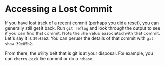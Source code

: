 # Accessing a Lost Commit

If you have lost track of a recent commit (perhaps you did a reset), you can generally still get it back. Run `git reflog` and look through the output to see if you can find that commit. Note the sha value associated with that commit. Let's say it is `39e85b2`. You can peruse the details of that commit with `git show 39e85b2`.

From there, the utility belt that is git is at your disposal. For example, you can `cherry-pick` the commit or do a `rebase`.
